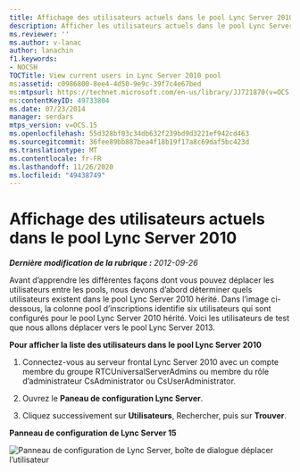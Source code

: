 ```yaml
---
title: Affichage des utilisateurs actuels dans le pool Lync Server 2010
description: Afficher les utilisateurs actuels dans le pool Lync Server 2010.
ms.reviewer: ''
ms.author: v-lanac
author: lanachin
f1.keywords:
- NOCSH
TOCTitle: View current users in Lync Server 2010 pool
ms:assetid: c0986800-8ee4-4d50-9e9c-39f7c4e67bed
ms:mtpsurl: https://technet.microsoft.com/en-us/library/JJ721870(v=OCS.15)
ms:contentKeyID: 49733804
ms.date: 07/23/2014
manager: serdars
mtps_version: v=OCS.15
ms.openlocfilehash: 55d328bf03c34db632f239bd9d3221ef942cd463
ms.sourcegitcommit: 36fee89bb887bea4f18b19f17a8c69daf5bc423d
ms.translationtype: MT
ms.contentlocale: fr-FR
ms.lasthandoff: 11/26/2020
ms.locfileid: "49438749"
---
```

# <a name="view-current-users-in-lync-server-2010-pool"></a>Affichage des utilisateurs actuels dans le pool Lync Server 2010

<div data-xmlns="http://www.w3.org/1999/xhtml">

<div class="topic" data-xmlns="http://www.w3.org/1999/xhtml" data-msxsl="urn:schemas-microsoft-com:xslt" data-cs="https://msdn.microsoft.com/">

<div data-asp="https://msdn2.microsoft.com/asp">



</div>

<div id="mainSection">

<div id="mainBody">

<span> </span>

_**Dernière modification de la rubrique :** 2012-09-26_

Avant d’apprendre les différentes façons dont vous pouvez déplacer les utilisateurs entre les pools, nous devons d’abord déterminer quels utilisateurs existent dans le pool Lync Server 2010 hérité. Dans l’image ci-dessous, la colonne pool d’inscriptions identifie six utilisateurs qui sont configurés pour le pool Lync Server 2010 hérité. Voici les utilisateurs de test que nous allons déplacer vers le pool Lync Server 2013.

**Pour afficher la liste des utilisateurs dans le pool Lync Server 2010**

1.  Connectez-vous au serveur frontal Lync Server 2010 avec un compte membre du groupe RTCUniversalServerAdmins ou membre du rôle d’administrateur CsAdministrator ou CsUserAdministrator.

2.  Ouvrez le **Paneau de configuration Lync Server**.

3.  Cliquez successivement sur **Utilisateurs**, Rechercher, puis sur **Trouver**.

**Panneau de configuration de Lync Server 15**

![Panneau de configuration de Lync Server, boîte de dialogue déplacer l’utilisateur](images/JJ721870.a2bce284-0392-4db3-9bb2-9f12699738e7(OCS.15).jpg "Panneau de configuration de Lync Server, boîte de dialogue déplacer l’utilisateur")

</div>

<span> </span>

</div>

</div>

</div>

